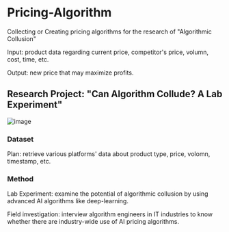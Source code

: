 # Pricing-Algorithm
Collecting or Creating pricing algorithms for the research of "Algorithmic Collusion"

Input: product data regarding current price, competitor's price, volumn, cost, time, etc.

Output: new price that may maximize profits.

## Research Project: "Can Algorithm Collude? A Lab Experiment"
![image](https://github.com/user-attachments/assets/18da913f-358a-47f5-accd-0fd1ab399317)

### Dataset
Plan: retrieve various platforms' data about product type, price, volomn, timestamp, etc.

### Method
Lab Experiment: examine the potential of algorithmic collusion by using advanced AI algorithms like deep-learning.

Field investigation: interview algorithm engineers in IT industries to know whether there are industry-wide use of AI pricing algorithms.
